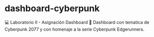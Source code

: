 # dashboard-cyberpunk
💻 Laboratorio II - Asignación Dashboard
🦾 Dashboard con tematica de Cyberpunk 2077 y con homenaje a la serie Cyberpunk Edgerunners.
